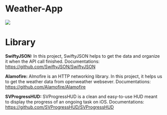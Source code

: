 # Weather-App
<img src="https://thumbs.gfycat.com/NeedyHeartyIberianchiffchaff-size_restricted.gif"/>

# Library 

**SwiftyJSON:** In this project, SwiftyJSON helps to get the data and organize it when the API call finished.
                Documentations: https://github.com/SwiftyJSON/SwiftyJSON

**Alamofire:** Almofire is an HTTP networking library. In this project, it helps us to get the weather data from openweather websever. Documentations: https://github.com/Alamofire/Alamofire
               
**SVProgressHUD:** SVProgressHUD is a clean and easy-to-use HUD meant to display the progress of an ongoing task on iOS. Documentations: https://github.com/SVProgressHUD/SVProgressHUD
